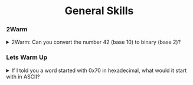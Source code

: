 <h1 align="center">General Skills</h1>

<h3>2Warm</h3>
<details>
    <summary> 2Warm: Can you convert the number 42 (base 10) to binary (base 2)? </summary>
    <br>
    - Flag: picoCTF{101010}<br>
</details>

<h3>Lets Warm Up</h3>
<details>
    <summary> If I told you a word started with 0x70 in hexadecimal, what would it start with in ASCII? </summary>
    <br>
    - Flag: picoCTF{p}<br>
</details>